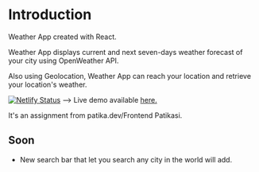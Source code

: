 # Introduction

Weather App created with React.

Weather App displays current and next seven-days weather forecast of your city using OpenWeather API.

Also using Geolocation, Weather App can reach your location and retrieve your location's weather.

[![Netlify Status](https://api.netlify.com/api/v1/badges/c979667a-5794-4741-84f2-cfe3a54c863e/deploy-status)](https://weather-app-ogzhn.netlify.app/) -->
Live demo available [here.](https://weather-app-ogzhn.netlify.app/)

It's an assignment from patika.dev/Frontend Patikasi.

## Soon

- New search bar that let you search any city in the world will add.
